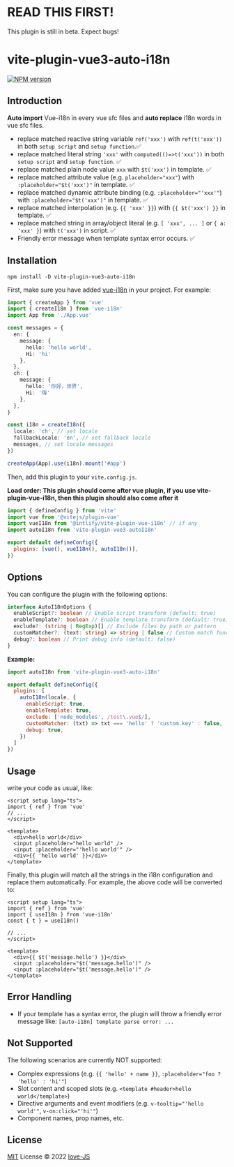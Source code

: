 # READ THIS FIRST!
This plugin is still in beta. Expect bugs!

# vite-plugin-vue3-auto-i18n

[![NPM version](https://img.shields.io/npm/v/vite-plugin-vue3-auto-i18n?color=a1b858&label=)](https://www.npmjs.com/package/vite-plugin-vue3-auto-i18n)

## Introduction

**Auto import** Vue-i18n in every vue sfc files and **auto replace** i18n words in vue sfc files.

- replace matched reactive string variable `ref('xxx')` with `ref(t('xxx'))` in both `setup script` and `setup function`.✅
- replace matched literal string `'xxx'` with `computed(()=>t('xxx'))` in both `setup script` and `setup function`. ✅
- replace matched plain node value `xxx` with `$t('xxx')` in template. ✅
- replace matched attribute value (e.g. `placeholder="xxx"`) with `:placeholder="$t('xxx')"` in template. ✅
- replace matched dynamic attribute binding (e.g. `:placeholder="'xxx'"`) with `:placeholder="$t('xxx')"` in template. ✅
- replace matched interpolation (e.g. `{{ 'xxx' }}`) with `{{ $t('xxx') }}` in template. ✅
- replace matched string in array/object literal (e.g. `[ 'xxx', ... ]` or `{ a: 'xxx' }`) with `t('xxx')` in script. ✅
- Friendly error message when template syntax error occurs. ✅

## Installation

```shell
npm install -D vite-plugin-vue3-auto-i18n
```

First, make sure you have added [vue-i18n](https://vue-i18n.intlify.dev/) in your project.
For example:

```typescript
import { createApp } from 'vue'
import { createI18n } from 'vue-i18n'
import App from './App.vue'

const messages = {
  en: {
    message: {
      hello: 'hello world',
      Hi: 'hi'
    },
  },
  ch: {
    message: {
      hello: '你好，世界',
      Hi: '嗨'
    },
  },
}

const i18n = createI18n({
  locale: 'ch', // set locale
  fallbackLocale: 'en', // set fallback locale
  messages, // set locale messages
})

createApp(App).use(i18n).mount('#app')

```

Then, add this plugin to your `vite.config.js`.

**Load order: This plugin should come after vue plugin, if you use vite-plugin-vue-i18n, then this plugin should also come after it**

```js
import { defineConfig } from 'vite'
import vue from '@vitejs/plugin-vue'
import vueI18n from '@intlify/vite-plugin-vue-i18n' // if any
import autoI18n from 'vite-plugin-vue3-autoI18n'

export default defineConfig({
  plugins: [vue(), vueI18n(), autoI18n()],
})
```

## Options

You can configure the plugin with the following options:

```ts
interface AutoI18nOptions {
  enableScript?: boolean // Enable script transform (default: true)
  enableTemplate?: boolean // Enable template transform (default: true)
  exclude?: (string | RegExp)[] // Exclude files by path or pattern
  customMatcher?: (text: string) => string | false // Custom match function
  debug?: boolean // Print debug info (default: false)
}
```

**Example:**
```js
import autoI18n from 'vite-plugin-vue3-auto-i18n'

export default defineConfig({
  plugins: [
    autoI18n(locale, {
      enableScript: true,
      enableTemplate: true,
      exclude: ['node_modules', /test\.vue$/],
      customMatcher: (txt) => txt === 'hello' ? 'custom.key' : false,
      debug: true,
    })
  ]
})
```

## Usage
write your code as usual, like:

```vue
<script setup lang="ts">
import { ref } from 'vue'
// ...
</script>

<template>
  <div>hello world</div>
  <input placeholder="hello world" />
  <input :placeholder="'hello world'" />
  <div>{{ 'hello world' }}</div>
</template>
```

Finally, this plugin will match all the strings in the i18n configuration and replace them automatically.
For example, the above code will be converted to:
```vue
<script setup lang="ts">
import { ref } from 'vue'
import { useI18n } from 'vue-i18n'
const { t } = useI18n()

// ...
</script>

<template>
  <div>{{ $t('message.hello') }}</div>
  <input :placeholder="$t('message.hello')" />
  <input :placeholder="$t('message.hello')" />
</template>
```

## Error Handling

- If your template has a syntax error, the plugin will throw a friendly error message like:
  `[auto-i18n] template parse error: ...`

## Not Supported

The following scenarios are currently NOT supported:

- Complex expressions (e.g. `{{ 'hello' + name }}`, `:placeholder="foo ? 'hello' : 'hi'"`)
- Slot content and scoped slots (e.g. `<template #header>hello world</template>`)
- Directive arguments and event modifiers (e.g. `v-tooltip="'hello world'"`, `v-on:click="'hi'"`)
- Component names, prop names, etc.

## License

[MIT](./LICENSE) License © 2022 [love-JS](https://github.com/love-js)

